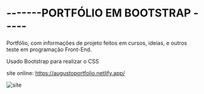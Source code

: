 <h1>-------PORTFÓLIO EM BOOTSTRAP  -----</h1>

Portfólio, com informações de projeto feitos em cursos, ideias, e outros teste em programação Front-End.

Usado Bootstrap para realizar o CSS

site online: https://augustoportfolio.netlify.app/

![site](https://user-images.githubusercontent.com/82482404/130866768-176359c5-8604-4c81-bd4c-801dd7444a94.png)
